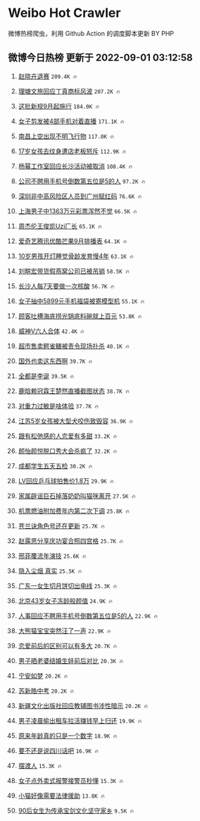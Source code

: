 # Weibo Hot Crawler 



微博热榜爬虫，利用 Github Action 的调度脚本更新 BY PHP 


## 微博今日热榜 更新于 2022-09-01 03:12:58 
1. [赵晓卉退赛](https://s.weibo.com/weibo?q=%23%E8%B5%B5%E6%99%93%E5%8D%89%E9%80%80%E8%B5%9B%23&Refer=top) `209.4K 🔥` 

1. [理塘文旅回应丁真商标风波](https://s.weibo.com/weibo?q=%23%E7%90%86%E5%A1%98%E6%96%87%E6%97%85%E5%9B%9E%E5%BA%94%E4%B8%81%E7%9C%9F%E5%95%86%E6%A0%87%E9%A3%8E%E6%B3%A2%23&Refer=top) `207.2K 🔥` 

1. [这批新规9月起施行](https://s.weibo.com/weibo?q=%23%E8%BF%99%E6%89%B9%E6%96%B0%E8%A7%849%E6%9C%88%E8%B5%B7%E6%96%BD%E8%A1%8C%23&Refer=top) `184.0K 🔥` 

1. [女子剪发被4部手机对着直播](https://s.weibo.com/weibo?q=%23%E5%A5%B3%E5%AD%90%E5%89%AA%E5%8F%91%E8%A2%AB4%E9%83%A8%E6%89%8B%E6%9C%BA%E5%AF%B9%E7%9D%80%E7%9B%B4%E6%92%AD%23&Refer=top) `171.1K 🔥` 

1. [南昌上空出现不明飞行物](https://s.weibo.com/weibo?q=%23%E5%8D%97%E6%98%8C%E4%B8%8A%E7%A9%BA%E5%87%BA%E7%8E%B0%E4%B8%8D%E6%98%8E%E9%A3%9E%E8%A1%8C%E7%89%A9%23&Refer=top) `117.0K 🔥` 

1. [17岁女孩去纹身遭店老板怒斥](https://s.weibo.com/weibo?q=%2317%E5%B2%81%E5%A5%B3%E5%AD%A9%E5%8E%BB%E7%BA%B9%E8%BA%AB%E9%81%AD%E5%BA%97%E8%80%81%E6%9D%BF%E6%80%92%E6%96%A5%23&Refer=top) `112.9K 🔥` 

1. [杨幂工作室回应长沙活动被取消](https://s.weibo.com/weibo?q=%23%E6%9D%A8%E5%B9%82%E5%B7%A5%E4%BD%9C%E5%AE%A4%E5%9B%9E%E5%BA%94%E9%95%BF%E6%B2%99%E6%B4%BB%E5%8A%A8%E8%A2%AB%E5%8F%96%E6%B6%88%23&Refer=top) `108.4K 🔥` 

1. [公司不聘用手机号倒数第五位是5的人](https://s.weibo.com/weibo?q=%23%E5%85%AC%E5%8F%B8%E4%B8%8D%E8%81%98%E7%94%A8%E6%89%8B%E6%9C%BA%E5%8F%B7%E5%80%92%E6%95%B0%E7%AC%AC%E4%BA%94%E4%BD%8D%E6%98%AF5%E7%9A%84%E4%BA%BA%23&Refer=top) `97.2K 🔥` 

1. [深圳非中高风险区人员到广州赋红码](https://s.weibo.com/weibo?q=%23%E6%B7%B1%E5%9C%B3%E9%9D%9E%E4%B8%AD%E9%AB%98%E9%A3%8E%E9%99%A9%E5%8C%BA%E4%BA%BA%E5%91%98%E5%88%B0%E5%B9%BF%E5%B7%9E%E8%B5%8B%E7%BA%A2%E7%A0%81%23&Refer=top) `76.6K 🔥` 

1. [上海男子中1363万元彩票浑然不觉](https://s.weibo.com/weibo?q=%23%E4%B8%8A%E6%B5%B7%E7%94%B7%E5%AD%90%E4%B8%AD1363%E4%B8%87%E5%85%83%E5%BD%A9%E7%A5%A8%E6%B5%91%E7%84%B6%E4%B8%8D%E8%A7%89%23&Refer=top) `66.5K 🔥` 

1. [周杰伦王俊凯Uzi厂长](https://s.weibo.com/weibo?q=%23%E5%91%A8%E6%9D%B0%E4%BC%A6%E7%8E%8B%E4%BF%8A%E5%87%AFUzi%E5%8E%82%E9%95%BF%23&Refer=top) `65.1K 🔥` 

1. [爱奇艺腾讯优酷芒果9月排播表](https://s.weibo.com/weibo?q=%23%E7%88%B1%E5%A5%87%E8%89%BA%E8%85%BE%E8%AE%AF%E4%BC%98%E9%85%B7%E8%8A%92%E6%9E%9C9%E6%9C%88%E6%8E%92%E6%92%AD%E8%A1%A8%23&Refer=top) `64.1K 🔥` 

1. [10岁男孩开灯睡觉骨龄发育慢4年](https://s.weibo.com/weibo?q=%2310%E5%B2%81%E7%94%B7%E5%AD%A9%E5%BC%80%E7%81%AF%E7%9D%A1%E8%A7%89%E9%AA%A8%E9%BE%84%E5%8F%91%E8%82%B2%E6%85%A24%E5%B9%B4%23&Refer=top) `63.1K 🔥` 

1. [刘畊宏带货假燕窝公司已被吊销](https://s.weibo.com/weibo?q=%23%E5%88%98%E7%95%8A%E5%AE%8F%E5%B8%A6%E8%B4%A7%E5%81%87%E7%87%95%E7%AA%9D%E5%85%AC%E5%8F%B8%E5%B7%B2%E8%A2%AB%E5%90%8A%E9%94%80%23&Refer=top) `58.5K 🔥` 

1. [长沙人每7天要做一次核酸](https://s.weibo.com/weibo?q=%23%E9%95%BF%E6%B2%99%E4%BA%BA%E6%AF%8F7%E5%A4%A9%E8%A6%81%E5%81%9A%E4%B8%80%E6%AC%A1%E6%A0%B8%E9%85%B8%23&Refer=top) `56.7K 🔥` 

1. [女子抽中5899元手机福袋被寄模型机](https://s.weibo.com/weibo?q=%23%E5%A5%B3%E5%AD%90%E6%8A%BD%E4%B8%AD5899%E5%85%83%E6%89%8B%E6%9C%BA%E7%A6%8F%E8%A2%8B%E8%A2%AB%E5%AF%84%E6%A8%A1%E5%9E%8B%E6%9C%BA%23&Refer=top) `55.1K 🔥` 

1. [顾客吐槽海底捞光锅底料碗就上百元](https://s.weibo.com/weibo?q=%23%E9%A1%BE%E5%AE%A2%E5%90%90%E6%A7%BD%E6%B5%B7%E5%BA%95%E6%8D%9E%E5%85%89%E9%94%85%E5%BA%95%E6%96%99%E7%A2%97%E5%B0%B1%E4%B8%8A%E7%99%BE%E5%85%83%23&Refer=top) `53.8K 🔥` 

1. [威神V六人合体](https://s.weibo.com/weibo?q=%23%E5%A8%81%E7%A5%9EV%E5%85%AD%E4%BA%BA%E5%90%88%E4%BD%93%23&Refer=top) `42.4K 🔥` 

1. [超市售卖鳄雀鳝被责令现场扑杀](https://s.weibo.com/weibo?q=%23%E8%B6%85%E5%B8%82%E5%94%AE%E5%8D%96%E9%B3%84%E9%9B%80%E9%B3%9D%E8%A2%AB%E8%B4%A3%E4%BB%A4%E7%8E%B0%E5%9C%BA%E6%89%91%E6%9D%80%23&Refer=top) `40.1K 🔥` 

1. [国外也卖这东西啊](https://s.weibo.com/weibo?q=%23%E5%9B%BD%E5%A4%96%E4%B9%9F%E5%8D%96%E8%BF%99%E4%B8%9C%E8%A5%BF%E5%95%8A%23&Refer=top) `39.7K 🔥` 

1. [全都是李诞](https://s.weibo.com/weibo?q=%23%E5%85%A8%E9%83%BD%E6%98%AF%E6%9D%8E%E8%AF%9E%23&Refer=top) `39.5K 🔥` 

1. [鹿晗赖冠霖王楚然直播截图状态](https://s.weibo.com/weibo?q=%23%E9%B9%BF%E6%99%97%E8%B5%96%E5%86%A0%E9%9C%96%E7%8E%8B%E6%A5%9A%E7%84%B6%E7%9B%B4%E6%92%AD%E6%88%AA%E5%9B%BE%E7%8A%B6%E6%80%81%23&Refer=top) `38.7K 🔥` 

1. [对重力过敏是啥体验](https://s.weibo.com/weibo?q=%23%E5%AF%B9%E9%87%8D%E5%8A%9B%E8%BF%87%E6%95%8F%E6%98%AF%E5%95%A5%E4%BD%93%E9%AA%8C%23&Refer=top) `37.7K 🔥` 

1. [江苏5岁女孩被大型犬咬伤致毁容](https://s.weibo.com/weibo?q=%23%E6%B1%9F%E8%8B%8F5%E5%B2%81%E5%A5%B3%E5%AD%A9%E8%A2%AB%E5%A4%A7%E5%9E%8B%E7%8A%AC%E5%92%AC%E4%BC%A4%E8%87%B4%E6%AF%81%E5%AE%B9%23&Refer=top) `36.9K 🔥` 

1. [跟有松弛感的人恋爱有多甜](https://s.weibo.com/weibo?q=%23%E8%B7%9F%E6%9C%89%E6%9D%BE%E5%BC%9B%E6%84%9F%E7%9A%84%E4%BA%BA%E6%81%8B%E7%88%B1%E6%9C%89%E5%A4%9A%E7%94%9C%23&Refer=top) `33.2K 🔥` 

1. [颜怡颜悦脱口秀大会杀疯了](https://s.weibo.com/weibo?q=%23%E9%A2%9C%E6%80%A1%E9%A2%9C%E6%82%A6%E8%84%B1%E5%8F%A3%E7%A7%80%E5%A4%A7%E4%BC%9A%E6%9D%80%E7%96%AF%E4%BA%86%23&Refer=top) `32.2K 🔥` 

1. [成都学生五天五检](https://s.weibo.com/weibo?q=%E6%88%90%E9%83%BD%E5%AD%A6%E7%94%9F%E4%BA%94%E5%A4%A9%E4%BA%94%E6%A3%80&Refer=top) `30.2K 🔥` 

1. [LV回应乒乓球拍售价1.8万](https://s.weibo.com/weibo?q=%23LV%E5%9B%9E%E5%BA%94%E4%B9%92%E4%B9%93%E7%90%83%E6%8B%8D%E5%94%AE%E4%BB%B71.8%E4%B8%87%23&Refer=top) `29.9K 🔥` 

1. [家属辟谣巨石掉落奶奶叫猫咪离开](https://s.weibo.com/weibo?q=%23%E5%AE%B6%E5%B1%9E%E8%BE%9F%E8%B0%A3%E5%B7%A8%E7%9F%B3%E6%8E%89%E8%90%BD%E5%A5%B6%E5%A5%B6%E5%8F%AB%E7%8C%AB%E5%92%AA%E7%A6%BB%E5%BC%80%23&Refer=top) `27.5K 🔥` 

1. [机票燃油附加费年内第二次下调](https://s.weibo.com/weibo?q=%23%E6%9C%BA%E7%A5%A8%E7%87%83%E6%B2%B9%E9%99%84%E5%8A%A0%E8%B4%B9%E5%B9%B4%E5%86%85%E7%AC%AC%E4%BA%8C%E6%AC%A1%E4%B8%8B%E8%B0%83%23&Refer=top) `25.8K 🔥` 

1. [苍兰诀角色号还在更新](https://s.weibo.com/weibo?q=%23%E8%8B%8D%E5%85%B0%E8%AF%80%E8%A7%92%E8%89%B2%E5%8F%B7%E8%BF%98%E5%9C%A8%E6%9B%B4%E6%96%B0%23&Refer=top) `25.7K 🔥` 

1. [赵露思分享庆功宴合照四宫格](https://s.weibo.com/weibo?q=%23%E8%B5%B5%E9%9C%B2%E6%80%9D%E5%88%86%E4%BA%AB%E5%BA%86%E5%8A%9F%E5%AE%B4%E5%90%88%E7%85%A7%E5%9B%9B%E5%AE%AB%E6%A0%BC%23&Refer=top) `25.7K 🔥` 

1. [邢菲覆流年演技](https://s.weibo.com/weibo?q=%23%E9%82%A2%E8%8F%B2%E8%A6%86%E6%B5%81%E5%B9%B4%E6%BC%94%E6%8A%80%23&Refer=top) `25.6K 🔥` 

1. [隐入尘烟 真实](https://s.weibo.com/weibo?q=%E9%9A%90%E5%85%A5%E5%B0%98%E7%83%9F%20%E7%9C%9F%E5%AE%9E&Refer=top) `25.5K 🔥` 

1. [广东一女生切月饼切出电线](https://s.weibo.com/weibo?q=%23%E5%B9%BF%E4%B8%9C%E4%B8%80%E5%A5%B3%E7%94%9F%E5%88%87%E6%9C%88%E9%A5%BC%E5%88%87%E5%87%BA%E7%94%B5%E7%BA%BF%23&Refer=top) `25.3K 🔥` 

1. [北京43岁女子冻龄般颜值](https://s.weibo.com/weibo?q=%23%E5%8C%97%E4%BA%AC43%E5%B2%81%E5%A5%B3%E5%AD%90%E5%86%BB%E9%BE%84%E8%88%AC%E9%A2%9C%E5%80%BC%23&Refer=top) `24.9K 🔥` 

1. [人事回应不聘用手机号倒数第五位是5的人](https://s.weibo.com/weibo?q=%23%E4%BA%BA%E4%BA%8B%E5%9B%9E%E5%BA%94%E4%B8%8D%E8%81%98%E7%94%A8%E6%89%8B%E6%9C%BA%E5%8F%B7%E5%80%92%E6%95%B0%E7%AC%AC%E4%BA%94%E4%BD%8D%E6%98%AF5%E7%9A%84%E4%BA%BA%23&Refer=top) `22.9K 🔥` 

1. [大熊猫宝宝突然汪了一声](https://s.weibo.com/weibo?q=%23%E5%A4%A7%E7%86%8A%E7%8C%AB%E5%AE%9D%E5%AE%9D%E7%AA%81%E7%84%B6%E6%B1%AA%E4%BA%86%E4%B8%80%E5%A3%B0%23&Refer=top) `22.9K 🔥` 

1. [恋爱前后的区别可以有多大](https://s.weibo.com/weibo?q=%23%E6%81%8B%E7%88%B1%E5%89%8D%E5%90%8E%E7%9A%84%E5%8C%BA%E5%88%AB%E5%8F%AF%E4%BB%A5%E6%9C%89%E5%A4%9A%E5%A4%A7%23&Refer=top) `20.7K 🔥` 

1. [男子晒老婆结婚生娃前后对比](https://s.weibo.com/weibo?q=%23%E7%94%B7%E5%AD%90%E6%99%92%E8%80%81%E5%A9%86%E7%BB%93%E5%A9%9A%E7%94%9F%E5%A8%83%E5%89%8D%E5%90%8E%E5%AF%B9%E6%AF%94%23&Refer=top) `20.3K 🔥` 

1. [宁安如梦](https://s.weibo.com/weibo?q=%E5%AE%81%E5%AE%89%E5%A6%82%E6%A2%A6&Refer=top) `20.2K 🔥` 

1. [苏新皓中考](https://s.weibo.com/weibo?q=%E8%8B%8F%E6%96%B0%E7%9A%93%E4%B8%AD%E8%80%83&Refer=top) `20.2K 🔥` 

1. [新疆文化出版社回应教辅图书涉性暗示](https://s.weibo.com/weibo?q=%23%E6%96%B0%E7%96%86%E6%96%87%E5%8C%96%E5%87%BA%E7%89%88%E7%A4%BE%E5%9B%9E%E5%BA%94%E6%95%99%E8%BE%85%E5%9B%BE%E4%B9%A6%E6%B6%89%E6%80%A7%E6%9A%97%E7%A4%BA%23&Refer=top) `20.2K 🔥` 

1. [男子凌晨偷出租车拉活赚钱早上归还](https://s.weibo.com/weibo?q=%23%E7%94%B7%E5%AD%90%E5%87%8C%E6%99%A8%E5%81%B7%E5%87%BA%E7%A7%9F%E8%BD%A6%E6%8B%89%E6%B4%BB%E8%B5%9A%E9%92%B1%E6%97%A9%E4%B8%8A%E5%BD%92%E8%BF%98%23&Refer=top) `19.9K 🔥` 

1. [原来年龄真的只是一个数字](https://s.weibo.com/weibo?q=%23%E5%8E%9F%E6%9D%A5%E5%B9%B4%E9%BE%84%E7%9C%9F%E7%9A%84%E5%8F%AA%E6%98%AF%E4%B8%80%E4%B8%AA%E6%95%B0%E5%AD%97%23&Refer=top) `18.9K 🔥` 

1. [要不还是说四川话吧](https://s.weibo.com/weibo?q=%23%E8%A6%81%E4%B8%8D%E8%BF%98%E6%98%AF%E8%AF%B4%E5%9B%9B%E5%B7%9D%E8%AF%9D%E5%90%A7%23&Refer=top) `16.9K 🔥` 

1. [摆渡人](https://s.weibo.com/weibo?q=%E6%91%86%E6%B8%A1%E4%BA%BA&Refer=top) `15.3K 🔥` 

1. [女子点外卖式报警接警员秒懂](https://s.weibo.com/weibo?q=%23%E5%A5%B3%E5%AD%90%E7%82%B9%E5%A4%96%E5%8D%96%E5%BC%8F%E6%8A%A5%E8%AD%A6%E6%8E%A5%E8%AD%A6%E5%91%98%E7%A7%92%E6%87%82%23&Refer=top) `15.3K 🔥` 

1. [小猫好像需要法律援助](https://s.weibo.com/weibo?q=%23%E5%B0%8F%E7%8C%AB%E5%A5%BD%E5%83%8F%E9%9C%80%E8%A6%81%E6%B3%95%E5%BE%8B%E6%8F%B4%E5%8A%A9%23&Refer=top) `13.8K 🔥` 

1. [90后女生为传承宝剑文化坚守家乡](https://s.weibo.com/weibo?q=%2390%E5%90%8E%E5%A5%B3%E7%94%9F%E4%B8%BA%E4%BC%A0%E6%89%BF%E5%AE%9D%E5%89%91%E6%96%87%E5%8C%96%E5%9D%9A%E5%AE%88%E5%AE%B6%E4%B9%A1%23&Refer=top) `9.5K 🔥` 

